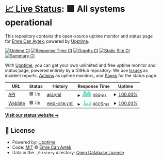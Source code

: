 # [📈 Live Status](https://demo.upptime.js.org): <!--live status--> **🟩 All systems operational**

This repository contains the open-source uptime monitor and status page for [Emre Can Aytek](https://demo.upptime.js.org), powered by [Upptime](https://github.com/upptime/upptime).

[![Uptime CI](https://github.com/EmrecanA/uptime/workflows/Uptime%20CI/badge.svg)](https://github.com/EmrecanA/uptime/actions?query=workflow%3A%22Uptime+CI%22)
[![Response Time CI](https://github.com/EmrecanA/uptime/workflows/Response%20Time%20CI/badge.svg)](https://github.com/EmrecanA/uptime/actions?query=workflow%3A%22Response+Time+CI%22)
[![Graphs CI](https://github.com/EmrecanA/uptime/workflows/Graphs%20CI/badge.svg)](https://github.com/EmrecanA/uptime/actions?query=workflow%3A%22Graphs+CI%22)
[![Static Site CI](https://github.com/EmrecanA/uptime/workflows/Static%20Site%20CI/badge.svg)](https://github.com/EmrecanA/uptime/actions?query=workflow%3A%22Static+Site+CI%22)
[![Summary CI](https://github.com/EmrecanA/uptime/workflows/Summary%20CI/badge.svg)](https://github.com/EmrecanA/uptime/actions?query=workflow%3A%22Summary+CI%22)

With [Upptime](https://upptime.js.org), you can get your own unlimited and free uptime monitor and status page, powered entirely by a GitHub repository. We use [Issues](https://github.com/EmrecanA/uptime/issues) as incident reports, [Actions](https://github.com/EmrecanA/uptime/actions) as uptime monitors, and [Pages](https://demo.upptime.js.org) for the status page.

<!--start: status pages-->
<!-- This summary is generated by Upptime (https://github.com/upptime/upptime) -->
<!-- Do not edit this manually, your changes will be overwritten -->
<!-- prettier-ignore -->
| URL | Status | History | Response Time | Uptime |
| --- | ------ | ------- | ------------- | ------ |
| <img alt="" src="https://favicons.githubusercontent.com/146.19.57.91" height="13"> [API](http://146.19.57.91:4215/api/version) | 🟩 Up | [api.yml](https://github.com/EmrecanA/uptime/commits/HEAD/history/api.yml) | <details><summary><img alt="Response time graph" src="./graphs/api/response-time-week.png" height="20"> 489ms</summary><br><a href="https://EmrecanA.github.io/uptime/history/api"><img alt="Response time 468" src="https://img.shields.io/endpoint?url=https%3A%2F%2Fraw.githubusercontent.com%2FEmrecanA%2Fuptime%2FHEAD%2Fapi%2Fapi%2Fresponse-time.json"></a><br><a href="https://EmrecanA.github.io/uptime/history/api"><img alt="24-hour response time 451" src="https://img.shields.io/endpoint?url=https%3A%2F%2Fraw.githubusercontent.com%2FEmrecanA%2Fuptime%2FHEAD%2Fapi%2Fapi%2Fresponse-time-day.json"></a><br><a href="https://EmrecanA.github.io/uptime/history/api"><img alt="7-day response time 489" src="https://img.shields.io/endpoint?url=https%3A%2F%2Fraw.githubusercontent.com%2FEmrecanA%2Fuptime%2FHEAD%2Fapi%2Fapi%2Fresponse-time-week.json"></a><br><a href="https://EmrecanA.github.io/uptime/history/api"><img alt="30-day response time 479" src="https://img.shields.io/endpoint?url=https%3A%2F%2Fraw.githubusercontent.com%2FEmrecanA%2Fuptime%2FHEAD%2Fapi%2Fapi%2Fresponse-time-month.json"></a><br><a href="https://EmrecanA.github.io/uptime/history/api"><img alt="1-year response time 468" src="https://img.shields.io/endpoint?url=https%3A%2F%2Fraw.githubusercontent.com%2FEmrecanA%2Fuptime%2FHEAD%2Fapi%2Fapi%2Fresponse-time-year.json"></a></details> | <details><summary><a href="https://EmrecanA.github.io/uptime/history/api">100.00%</a></summary><a href="https://EmrecanA.github.io/uptime/history/api"><img alt="All-time uptime 99.19%" src="https://img.shields.io/endpoint?url=https%3A%2F%2Fraw.githubusercontent.com%2FEmrecanA%2Fuptime%2FHEAD%2Fapi%2Fapi%2Fuptime.json"></a><br><a href="https://EmrecanA.github.io/uptime/history/api"><img alt="24-hour uptime 100.00%" src="https://img.shields.io/endpoint?url=https%3A%2F%2Fraw.githubusercontent.com%2FEmrecanA%2Fuptime%2FHEAD%2Fapi%2Fapi%2Fuptime-day.json"></a><br><a href="https://EmrecanA.github.io/uptime/history/api"><img alt="7-day uptime 100.00%" src="https://img.shields.io/endpoint?url=https%3A%2F%2Fraw.githubusercontent.com%2FEmrecanA%2Fuptime%2FHEAD%2Fapi%2Fapi%2Fuptime-week.json"></a><br><a href="https://EmrecanA.github.io/uptime/history/api"><img alt="30-day uptime 98.68%" src="https://img.shields.io/endpoint?url=https%3A%2F%2Fraw.githubusercontent.com%2FEmrecanA%2Fuptime%2FHEAD%2Fapi%2Fapi%2Fuptime-month.json"></a><br><a href="https://EmrecanA.github.io/uptime/history/api"><img alt="1-year uptime 99.19%" src="https://img.shields.io/endpoint?url=https%3A%2F%2Fraw.githubusercontent.com%2FEmrecanA%2Fuptime%2FHEAD%2Fapi%2Fapi%2Fuptime-year.json"></a></details>
| <img alt="" src="https://favicons.githubusercontent.com/www.instapintr.com" height="13"> [WebSite](https://www.instapintr.com/) | 🟩 Up | [web-site.yml](https://github.com/EmrecanA/uptime/commits/HEAD/history/web-site.yml) | <details><summary><img alt="Response time graph" src="./graphs/web-site/response-time-week.png" height="20"> 4605ms</summary><br><a href="https://EmrecanA.github.io/uptime/history/web-site"><img alt="Response time 3923" src="https://img.shields.io/endpoint?url=https%3A%2F%2Fraw.githubusercontent.com%2FEmrecanA%2Fuptime%2FHEAD%2Fapi%2Fweb-site%2Fresponse-time.json"></a><br><a href="https://EmrecanA.github.io/uptime/history/web-site"><img alt="24-hour response time 8732" src="https://img.shields.io/endpoint?url=https%3A%2F%2Fraw.githubusercontent.com%2FEmrecanA%2Fuptime%2FHEAD%2Fapi%2Fweb-site%2Fresponse-time-day.json"></a><br><a href="https://EmrecanA.github.io/uptime/history/web-site"><img alt="7-day response time 4605" src="https://img.shields.io/endpoint?url=https%3A%2F%2Fraw.githubusercontent.com%2FEmrecanA%2Fuptime%2FHEAD%2Fapi%2Fweb-site%2Fresponse-time-week.json"></a><br><a href="https://EmrecanA.github.io/uptime/history/web-site"><img alt="30-day response time 4256" src="https://img.shields.io/endpoint?url=https%3A%2F%2Fraw.githubusercontent.com%2FEmrecanA%2Fuptime%2FHEAD%2Fapi%2Fweb-site%2Fresponse-time-month.json"></a><br><a href="https://EmrecanA.github.io/uptime/history/web-site"><img alt="1-year response time 3923" src="https://img.shields.io/endpoint?url=https%3A%2F%2Fraw.githubusercontent.com%2FEmrecanA%2Fuptime%2FHEAD%2Fapi%2Fweb-site%2Fresponse-time-year.json"></a></details> | <details><summary><a href="https://EmrecanA.github.io/uptime/history/web-site">100.00%</a></summary><a href="https://EmrecanA.github.io/uptime/history/web-site"><img alt="All-time uptime 98.72%" src="https://img.shields.io/endpoint?url=https%3A%2F%2Fraw.githubusercontent.com%2FEmrecanA%2Fuptime%2FHEAD%2Fapi%2Fweb-site%2Fuptime.json"></a><br><a href="https://EmrecanA.github.io/uptime/history/web-site"><img alt="24-hour uptime 100.00%" src="https://img.shields.io/endpoint?url=https%3A%2F%2Fraw.githubusercontent.com%2FEmrecanA%2Fuptime%2FHEAD%2Fapi%2Fweb-site%2Fuptime-day.json"></a><br><a href="https://EmrecanA.github.io/uptime/history/web-site"><img alt="7-day uptime 100.00%" src="https://img.shields.io/endpoint?url=https%3A%2F%2Fraw.githubusercontent.com%2FEmrecanA%2Fuptime%2FHEAD%2Fapi%2Fweb-site%2Fuptime-week.json"></a><br><a href="https://EmrecanA.github.io/uptime/history/web-site"><img alt="30-day uptime 100.00%" src="https://img.shields.io/endpoint?url=https%3A%2F%2Fraw.githubusercontent.com%2FEmrecanA%2Fuptime%2FHEAD%2Fapi%2Fweb-site%2Fuptime-month.json"></a><br><a href="https://EmrecanA.github.io/uptime/history/web-site"><img alt="1-year uptime 98.72%" src="https://img.shields.io/endpoint?url=https%3A%2F%2Fraw.githubusercontent.com%2FEmrecanA%2Fuptime%2FHEAD%2Fapi%2Fweb-site%2Fuptime-year.json"></a></details>

<!--end: status pages-->

[**Visit our status website →**](https://demo.upptime.js.org)

## 📄 License

- Powered by: [Upptime](https://github.com/upptime/upptime)
- Code: [MIT](./LICENSE) © [Emre Can Aytek](https://demo.upptime.js.org)
- Data in the `./history` directory: [Open Database License](https://opendatacommons.org/licenses/odbl/1-0/)
